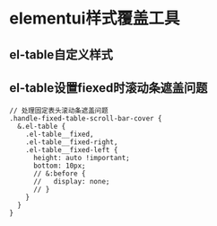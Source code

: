 # elementui样式覆盖工具

## el-table自定义样式

## el-table设置fiexed时滚动条遮盖问题

```less
// 处理固定表头滚动条遮盖问题
.handle-fixed-table-scroll-bar-cover {
  &.el-table {
    .el-table__fixed,
    .el-table__fixed-right,
    .el-table__fixed-left {
      height: auto !important;
      bottom: 10px;
      // &:before {
      //   display: none;
      // }
    }
  }
}

```